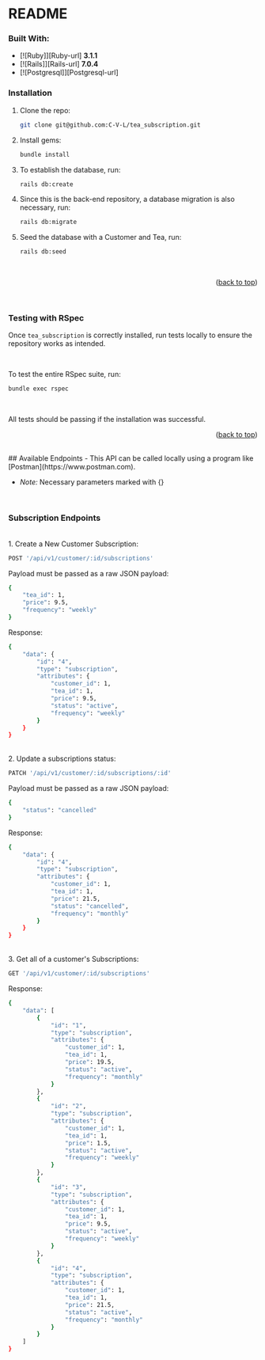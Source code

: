 # README

### Built With:

* [![Ruby]][Ruby-url] **3.1.1**
* [![Rails]][Rails-url] **7.0.4**
* [![Postgresql]][Postgresql-url]

### Installation

1. Clone the repo:
   ```bash
   git clone git@github.com:C-V-L/tea_subscription.git
   ```

2. Install gems:
   ```bash
   bundle install
   ```

3. To establish the database, run:
   ```bash
   rails db:create
   ```

4. Since this is the back-end repository, a database migration is also necessary, run:
   ```bash
   rails db:migrate
   ```
5. Seed the database with a Customer and Tea, run:
   ```bash
   rails db:seed
   ```
<br>

<p align="right">(<a href="#readme-top">back to top</a>)</p>

<br>

### Testing with RSpec

Once `tea_subscription` is correctly installed, run tests locally to ensure the repository works as intended.

<br>

  To test the entire RSpec suite, run:
   ```bash
   bundle exec rspec
   ```

<br>

All tests should be passing if the installation was successful. 

<p align="right">(<a href="#readme-top">back to top</a>)</p>

<br>
## Available Endpoints
- This API can be called locally using a program like [Postman](https://www.postman.com).

- *Note:* Necessary parameters marked with {}

<br>

### __Subscription__ __Endpoints__

<br>
1. Create a New Customer Subscription:
<br>

```bash
POST '/api/v1/customer/:id/subscriptions'
```

Payload must be passed as a raw JSON payload:
```bash
{
    "tea_id": 1,
    "price": 9.5,
    "frequency": "weekly"
}
```

Response:
```bash
{
    "data": {
        "id": "4",
        "type": "subscription",
        "attributes": {
            "customer_id": 1,
            "tea_id": 1,
            "price": 9.5,
            "status": "active",
            "frequency": "weekly"
        }
    }
}
```
<br>
2. Update a subscriptions status:
<br>

```bash
PATCH '/api/v1/customer/:id/subscriptions/:id'
```

Payload must be passed as a raw JSON payload:
```bash
{
    "status": "cancelled"
}
```

Response:
```bash
{
    "data": {
        "id": "4",
        "type": "subscription",
        "attributes": {
            "customer_id": 1,
            "tea_id": 1,
            "price": 21.5,
            "status": "cancelled",
            "frequency": "monthly"
        }
    }
}
```
<br>
3. Get all of a customer's Subscriptions:
<br>

```bash
GET '/api/v1/customer/:id/subscriptions'
```

Response:
```bash
{
    "data": [
        {
            "id": "1",
            "type": "subscription",
            "attributes": {
                "customer_id": 1,
                "tea_id": 1,
                "price": 19.5,
                "status": "active",
                "frequency": "monthly"
            }
        },
        {
            "id": "2",
            "type": "subscription",
            "attributes": {
                "customer_id": 1,
                "tea_id": 1,
                "price": 1.5,
                "status": "active",
                "frequency": "weekly"
            }
        },
        {
            "id": "3",
            "type": "subscription",
            "attributes": {
                "customer_id": 1,
                "tea_id": 1,
                "price": 9.5,
                "status": "active",
                "frequency": "weekly"
            }
        },
        {
            "id": "4",
            "type": "subscription",
            "attributes": {
                "customer_id": 1,
                "tea_id": 1,
                "price": 21.5,
                "status": "active",
                "frequency": "monthly"
            }
        }
    ]
}
```